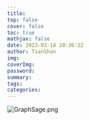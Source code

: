 ```yaml
---
title:
top: false
cover: false
toc: true
mathjax: false
date: 2023-03-18 20:36:22
author: TianShan
img:
coverImg:
password:
summary:
tags:
categories:
---
```


![GraphSage.png](https://blog95.oss-cn-beijing.aliyuncs.com/CNN/GraphSage.png)
